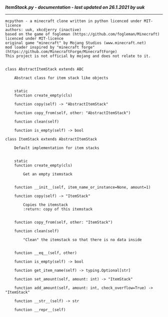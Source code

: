 ***ItemStack.py - documentation - last updated on 26.1.2021 by uuk***
___

    mcpython - a minecraft clone written in python licenced under MIT-licence
    authors: uuk, xkcdjerry (inactive)
    based on the game of fogleman (https://github.com/fogleman/Minecraft) licenced under MIT-licence
    original game "minecraft" by Mojang Studios (www.minecraft.net)
    mod loader inspired by "minecraft forge" (https://github.com/MinecraftForge/MinecraftForge)
    This project is not official by mojang and does not relate to it.


    class AbstractItemStack extends ABC
        
        Abstract class for item stack like objects


        static
        function create_empty(cls)

        function copy(self) -> "AbstractItemStack"

        function copy_from(self, other: "AbstractItemStack")

        function clean(self)

        function is_empty(self) -> bool

    class ItemStack extends AbstractItemStack
        
        Default implementation for item stacks


        static
        function create_empty(cls)
            
            Get an empty itemstack


        function __init__(self, item_name_or_instance=None, amount=1)

        function copy(self) -> "ItemStack"
            
            Copies the itemstack
            :return: copy of this itemstack


        function copy_from(self, other: "ItemStack")

        function clean(self)
            
            "Clean" the itemstack so that there is no data inside


        function __eq__(self, other)

        function is_empty(self) -> bool

        function get_item_name(self) -> typing.Optional[str]

        function set_amount(self, amount: int) -> "ItemStack"

        function add_amount(self, amount: int, check_overflow=True) -> "ItemStack"

        function __str__(self) -> str

        function __repr__(self)
